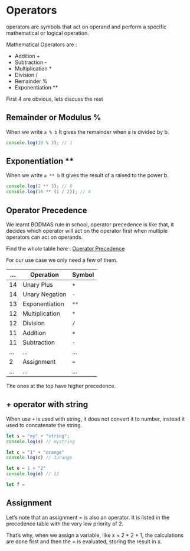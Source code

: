 # Operators

operators are symbols that act on operand and perform a specific mathematical or logical operation.

Mathematical Operators are :

- Addition +
- Subtraction -
- Multiplication \*
- Division /
- Remainder %
- Exponentiation \*\*

First 4 are obvious, lets discuss the rest

## Remainder or Modulus %

When we write `a % b` It gives the remainder when a is divided by b.

```js
console.log(10 % 3); // 1
```

## Exponentiation \*\*

When we write `a ** b` It gives the result of a raised to the power b.

```js
console.log(2 ** 3); // 8
console.log(16 ** (1 / 2)); // 4
```

## Operator Precedence

We learnt BODMAS rule in school, operator precedence is like that, it decides which operator will act on the operator first when multiple operators can act on operands.

Find the whole table here : [Operator Precedence](https://developer.mozilla.org/en-US/docs/Web/JavaScript/Reference/Operators/Operator_precedence)

For our use case we only need a few of them.

| …   | Operation      | Symbol |
| --- | -------------- | ------ |
| 14  | Unary Plus     | `+`    |
| 14  | Unary Negation | `-`    |
| 13  | Exponentiation | `**`   |
| 12  | Multiplication | `*`    |
| 12  | Division       | `/`    |
| 11  | Addition       | `+`    |
| 11  | Subtraction    | `-`    |
| …   | …              | …      |
| 2   | Assignment     | `=`    |
| …   | …              | …      |

The ones at the top have higher precedence.

## + operator with string

When use `+` is used with string, it does not convert it to number, instead it used to concatenate the string.

```js
let s = "my" + "string";
console.log(s) // mystring

let c = "1" + "orange"
console.log(c) // 1orange

let e = 1 + "2"
console.log(e) // 12

let f =
```

## Assignment

Let’s note that an assignment = is also an operator. It is listed in the precedence table with the very low priority of 2.

That’s why, when we assign a variable, like x = 2 \* 2 + 1, the calculations are done first and then the = is evaluated, storing the result in x.

